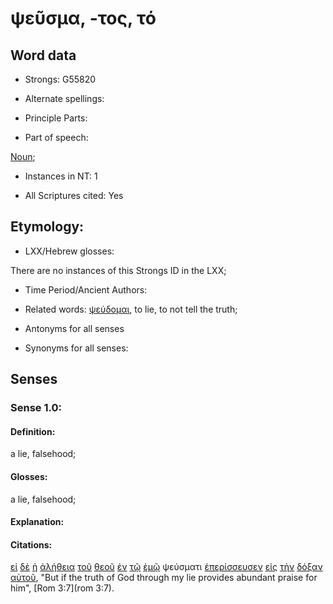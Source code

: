 # ψεῦσμα, -τος, τό

<!-- Status: S2=NeedsFinalCheck -->
<!-- Lexica used for edits: BDAG, FFM, LN, A-S  -->

## Word data

* Strongs: G55820

* Alternate spellings:

* Principle Parts: 

* Part of speech: 

[Noun](http://ugg.readthedocs.io/en/latest/noun.html); 

* Instances in NT: 1

* All Scriptures cited: Yes

## Etymology:  

* LXX/Hebrew glosses: 

There are no instances of this Strongs ID in the LXX;    

* Time Period/Ancient Authors: 

* Related words: [ψεύδομαι](../G55740/01.md), to lie, to not tell the truth; 

* Antonyms for all senses

* Synonyms for all senses: 

## Senses 

### Sense  1.0: 

#### Definition: 

a lie, falsehood; 

#### Glosses: 

a lie, falsehood; 

#### Explanation: 

#### Citations: 

[εἰ](../G14870/01.md) [δὲ](../G11610/01.md) [ἡ](../G35880/01.md) [ἀλήθεια](../G02250/01.md) [τοῦ](../G35880/01.md) [θεοῦ](../G23160/01.md) [ἐν](../G17220/01.md) [τῷ](../G35880/01.md) [ἐμῷ](../G16990/01.md) ψεύσματι [ἐπερίσσευσεν](../G40520/01.md) [εἰς](../G15190/01.md) [τὴν](../G35880/01.md) [δόξαν](../G13910/01.md) [αὐτοῦ](../G08460/01.md), "But if the truth of God through my lie provides abundant praise for him", [Rom 3:7](rom 3:7).
